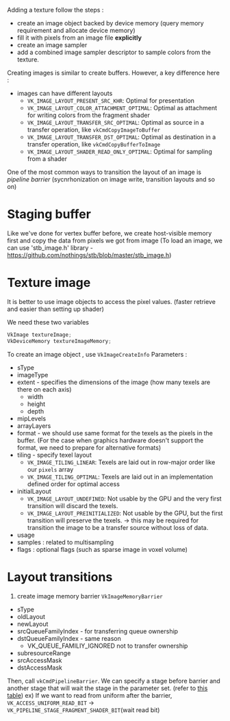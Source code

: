 
Adding a texture follow the steps :
- create an image object backed by device memory (query memory requirement and allocate device memory)
- fill it with pixels from an image file **explicitly**
- create an image sampler
- add a combined image sampler descriptor to sample colors from the texture.

Creating images is similar to create buffers.
However, a key difference here :

- images can have different layouts
	- `VK_IMAGE_LAYOUT_PRESENT_SRC_KHR`: Optimal for presentation
	- `VK_IMAGE_LAYOUT_COLOR_ATTACHMENT_OPTIMAL`: Optimal as attachment for writing colors from the fragment shader
	- `VK_IMAGE_LAYOUT_TRANSFER_SRC_OPTIMAL`: Optimal as source in a transfer operation, like `vkCmdCopyImageToBuffer`
	- `VK_IMAGE_LAYOUT_TRANSFER_DST_OPTIMAL`: Optimal as destination in a transfer operation, like `vkCmdCopyBufferToImage`
	- `VK_IMAGE_LAYOUT_SHADER_READ_ONLY_OPTIMAL`: Optimal for sampling from a shader

One of the most common ways to transition the layout of an image is *pipeline barrier* (sycnrhonization on image write, transition layouts and  so on)

# Staging buffer
Like we've done for vertex buffer before, we create host-visible memory first and copy the data from pixels we got from image (To load an image, we can use 'stb_image.h' library - https://github.com/nothings/stb/blob/master/stb_image.h)


# Texture image
It is better to use image objects to access the pixel values. (faster retrieve and easier than setting up shader)

We need these two variables
```cpp
VkImage textureImage; 
VkDeviceMemory textureImageMemory;
```

To create an image object , use `VkImageCreateInfo`
Parameters :
- sType
- imageType
- extent - specifies the dimensions of the image (how many texels are there on each axis)
	- width
	- height
	- depth
- mipLevels
- arrayLayers
- format - we should use same format for the texels as the pixels in the buffer. (For the case when graphics hardware doesn't support the format, we need to prepare for alternative formats)
- tiling - specify texel layout
	- `VK_IMAGE_TILING_LINEAR`: Texels are laid out in row-major order like our `pixels` array
	- `VK_IMAGE_TILING_OPTIMAL`: Texels are laid out in an implementation defined order for optimal access
- initialLayout 
	- `VK_IMAGE_LAYOUT_UNDEFINED`: Not usable by the GPU and the very first transition will discard the texels.
	- `VK_IMAGE_LAYOUT_PREINITIALIZED`: Not usable by the GPU, but the first transition will preserve the texels. -> this may be required for transition the image to be a transfer source without loss of data.
- usage
- samples : related to multisampling
- flags : optional flags (such as sparse image in voxel volume)

# Layout transitions

1. create image memory barrier
`VkImageMemoryBarrier`
- sType
- oldLayout
- newLayout
- srcQueueFamilyIndex - for transferring queue ownership 
- dstQueueFamilyIndex - same reason
	- VK_QUEUE_FAMILIY_IGNORED not to transfer ownership
- subresourceRange
- srcAccessMask
- dstAccessMask

Then, call `vkCmdPipelineBarrier`.
We can specify a stage before barrier and another stage that will wait the stage in the parameter set. (refer to [this table](https://www.khronos.org/registry/vulkan/specs/1.3-extensions/html/chap7.html#synchronization-access-types-supported))
ex)
If we want to read from uniform after the barrier,
`VK_ACCESS_UNIFORM_READ_BIT` -> `VK_PIPELINE_STAGE_FRAGMENT_SHADER_BIT`(wait read bit)